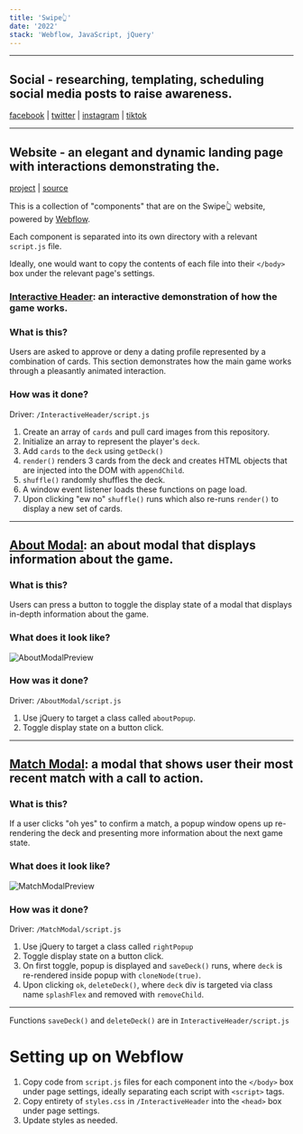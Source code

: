 ```yaml
---
title: 'Swipe👆'
date: '2022'
stack: 'Webflow, JavaScript, jQuery'
---
```


***

## Social - researching, templating, scheduling social media posts to raise awareness.

[facebook](https://www.facebook.com/swipecardgame) | [twitter](https://twitter.com/swipecardgame) | [instagram](https://www.instagram.com/swipecardgame/) | [tiktok](https://www.tiktok.com/@swipecardgame)

***

## Website - an elegant and dynamic landing page with interactions demonstrating the.

[project](https://swipecardgame.com) | [source](https://github.com/zayadur/com.swipecardgame)

This is a collection of "components" that are on the Swipe👆 website, powered by [Webflow](https://webflow.com/).

Each component is separated into its own directory with a relevant `script.js` file.

Ideally, one would want to copy the contents of each file into their `</body>` box under the relevant page's settings.

### [Interactive Header](https://github.com/zayadur/com.swipecardgame/tree/main/InteractiveHeader): an interactive demonstration of how the game works.

### What is this?
Users are asked to approve or deny a dating profile represented by a combination of cards. This section demonstrates how the main game works through a pleasantly animated interaction.

### How was it done?
Driver: `/InteractiveHeader/script.js`
1. Create an array of `cards` and pull card images from this repository.
2. Initialize an array to represent the player's `deck`.
2. Add `cards` to the `deck` using `getDeck()`
3. `render()` renders 3 cards from the deck and creates HTML objects that are injected into the DOM with `appendChild`.
4. `shuffle()` randomly shuffles the deck.
5. A window event listener loads these functions on page load.
6. Upon clicking "ew no" `shuffle()` runs which also re-runs `render()` to display a new set of cards.

***

## [About Modal](https://github.com/zayadur/com.swipecardgame/tree/main/AboutModal): an about modal that displays information about the game.
### What is this?
Users can press a button to toggle the display state of a modal that displays in-depth information about the game.

### What does it look like?
![AboutModalPreview](https://raw.githubusercontent.com/zayadur/com.swipecardgame/main/AboutModal/Preview.gif 'Preview of the about modal')

### How was it done?
Driver: `/AboutModal/script.js`
1. Use jQuery to target a class called `aboutPopup`.
2. Toggle display state on a button click.

***

## [Match Modal](https://github.com/zayadur/com.swipecardgame/tree/main/MatchModal): a modal that shows user their most recent match with a call to action.
### What is this?
If a user clicks "oh yes" to confirm a match, a popup window opens up re-rendering the deck and presenting more information about the next game state.

### What does it look like?
![MatchModalPreview](https://raw.githubusercontent.com/zayadur/com.swipecardgame/main/MatchModal/Preview.gif 'Preview of the match modal')

### How was it done?
Driver: `/MatchModal/script.js`
1. Use jQuery to target a class called `rightPopup`
2. Toggle display state on a button click.
3. On first toggle, popup is displayed and `saveDeck()` runs, where `deck` is re-rendered inside popup with `cloneNode(true)`.
5. Upon clicking `ok`, `deleteDeck()`, where `deck` div is targeted via class name `splashFlex` and removed with `removeChild`.

***

Functions `saveDeck()` and `deleteDeck()` are in `InteractiveHeader/script.js`

# Setting up on Webflow
1. Copy code from `script.js` files for each component into the `</body>` box under page settings, ideally separating each script with `<script>` tags.
2. Copy entirety of `styles.css` in `/InteractiveHeader` into the `<head>` box under page settings.
3. Update styles as needed.